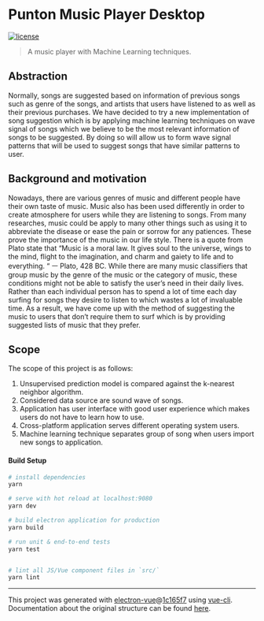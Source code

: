 # Punton Music Player Desktop
[![license](https://img.shields.io/github/license/mashape/apistatus.svg)](https://opensource.org/licenses/MIT)
> A music player with Machine Learning techniques.

## Abstraction
Normally, songs are suggested based on information of previous songs such as genre of the songs,  and artists that users have listened to as well as their previous purchases. We have decided to try a new implementation of song suggestion which is by applying machine learning techniques on wave signal of songs which we believe to be the most relevant information of songs to be suggested. By doing so will allow us to form wave signal patterns that will be used to suggest songs that have similar patterns to user.

## Background and motivation
Nowadays, there are various genres of music and different people have their own taste of music. Music also has been used differently in order to create atmosphere for users while they are listening to songs. From many researches, music could be apply to many other things such as using it to abbreviate the disease or ease the pain or sorrow for any patiences. These prove the importance of the music in our life style. There is a quote from Plato state that “Music is a moral law. It gives soul to the universe, wings to the mind, flight to the imagination, and charm and gaiety to life and to everything. “ ㅡ Plato, 428 BC.
While there are many music classifiers that group music by the genre of the music or the category of music, these conditions might not be able to satisfy the user’s need in their daily lives. Rather than each individual person has to spend a lot of time each day surfing for songs they desire to listen to which wastes a lot of invaluable time. As a result, we have come up with the method of suggesting the music to users that don’t require them to surf which is by providing suggested lists of music that they prefer.

## Scope
The scope of this project is as follows:
1. Unsupervised prediction model is compared against the k-nearest neighbor algorithm.
2. Considered data source are sound wave of songs.
3. Application has user interface with good user experience which makes users do not have to learn how to use.
4. Cross-platform application serves different operating system users.
5. Machine learning technique separates group of song when users import new songs to application.
#### Build Setup

``` bash
# install dependencies
yarn

# serve with hot reload at localhost:9080
yarn dev

# build electron application for production
yarn build

# run unit & end-to-end tests
yarn test


# lint all JS/Vue component files in `src/`
yarn lint

```

---

This project was generated with [electron-vue](https://github.com/SimulatedGREG/electron-vue)@[1c165f7](https://github.com/SimulatedGREG/electron-vue/tree/1c165f7c5e56edaf48be0fbb70838a1af26bb015) using [vue-cli](https://github.com/vuejs/vue-cli). Documentation about the original structure can be found [here](https://simulatedgreg.gitbooks.io/electron-vue/content/index.html).
